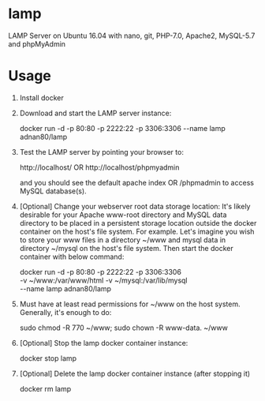 # lamp
LAMP Server on Ubuntu 16.04 with nano, git, PHP-7.0, Apache2, MySQL-5.7 and phpMyAdmin

# Usage

1. Install docker

2. Download and start the LAMP server instance:
   
      docker run -d -p 80:80 -p 2222:22 -p 3306:3306 --name lamp adnan80/lamp

3. Test the LAMP server by pointing your browser to:

      http://localhost/ OR http://localhost/phpmyadmin 

   and you should see the default apache index OR /phpmadmin to access MySQL database(s).

4. [Optional] Change your webserver root data storage location:
It's likely desirable for your Apache www-root directory and MySQL data directory to be placed in a persistent storage location outside the docker container on the host's file system. For example. Let's imagine you wish to store your www files in a directory ~/www and mysql data in directory ~/mysql on the host's file system. Then start the docker container with below command:

      docker run -d -p 80:80 -p 2222:22 -p 3306:3306 \
      -v ~/www:/var/www/html -v ~/mysql:/var/lib/mysql \
      --name lamp adnan80/lamp

5. Must have at least read permissions for ~/www on the host system. Generally, it's enough to do:

      sudo chmod -R 770 ~/www; sudo chown -R www-data. ~/www

6. [Optional] Stop the lamp docker container instance:

      docker stop lamp

7. [Optional] Delete the lamp docker container instance (after stopping it)

      docker rm lamp
